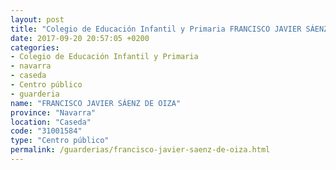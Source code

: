 ```yaml
---
layout: post
title: "Colegio de Educación Infantil y Primaria FRANCISCO JAVIER SÁENZ DE OIZA"
date: 2017-09-20 20:57:05 +0200
categories:
- Colegio de Educación Infantil y Primaria
- navarra
- caseda
- Centro público
- guarderia
name: "FRANCISCO JAVIER SÁENZ DE OIZA"
province: "Navarra"
location: "Caseda"
code: "31001584"
type: "Centro público"
permalink: /guarderias/francisco-javier-saenz-de-oiza.html
---
```

